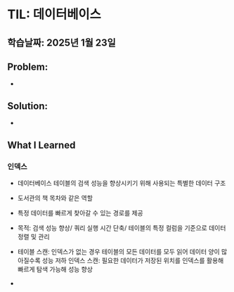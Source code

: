 # TIL: 데이터베이스
## 학습날짜: 2025년 1월 23일

## Problem: 
- 

## Solution:
- 

## What I Learned

### 인덱스
- 데이터베이스 테이블의 검색 성능을 향상시키기 위해 사용되는 특별한 데이터 구조
- 도서관의 책 목차와 같은 역할
- 특정 데이터를 빠르게 찾아갈 수 있는 경로를 제공
- 목적: 검색 성능 향상/ 쿼리 실행 시간 단축/ 테이블의 특정 컬럼을 기준으로 데이터 정렬 및 관리
- 테이블 스캔: 인덱스가 없는 경우 테이블의 모든 데이터를 모두 읽어 데이터 양이 많아질수록 성능 저하
  인덱스 스캔: 필요한 데이터가 저장된 위치를 인덱스를 활용해 빠르게 탐색 가능해 성능 향상

- 
